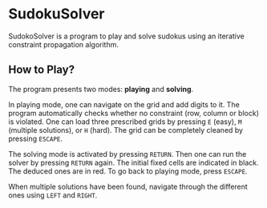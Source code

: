 # SudokuSolver

SudokoSolver is a program to play and solve sudokus using an iterative constraint propagation algorithm.

## How to Play?

The program presents two modes: **playing** and **solving**. 

In playing mode, one can navigate on the grid and add digits to it. The program automatically checks whether no constraint (row, column or block) is violated. One can load three prescribed grids by pressing `E` (easy), `M` (multiple solutions), or `H` (hard). The grid can be completely cleaned by pressing `ESCAPE`. 

The solving mode is activated by pressing `RETURN`. Then one can run the solver by pressing `RETURN` again. The initial fixed cells are indicated in black. The deduced ones are in red. To go back to playing mode, press `ESCAPE`.

When multiple solutions have been found, navigate through the different ones using `LEFT` and `RIGHT`.
